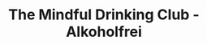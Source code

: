 ---
title: "The Mindful Drinking Club - Alkoholfrei"
url: /berlin/the-mindful-drinking-club-alkoholfrei/
shop: Wein
---
